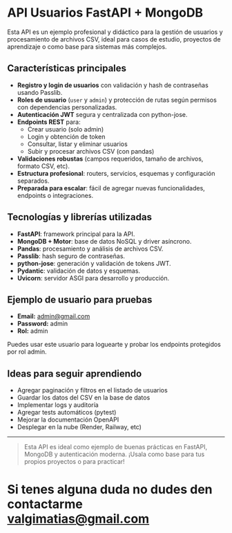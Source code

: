 

# API Usuarios FastAPI + MongoDB 

Esta API es un ejemplo profesional y didáctico para la gestión de usuarios y procesamiento de archivos CSV, ideal para casos de estudio, proyectos de aprendizaje o como base para sistemas más complejos.

## Características principales
- **Registro y login de usuarios** con validación y hash de contraseñas usando Passlib.
- **Roles de usuario** (`user` y `admin`) y protección de rutas según permisos con dependencias personalizadas.
- **Autenticación JWT** segura y centralizada con python-jose.
- **Endpoints REST** para:
  - Crear usuario (solo admin)
  - Login y obtención de token
  - Consultar, listar y eliminar usuarios
  - Subir y procesar archivos CSV (con pandas)
- **Validaciones robustas** (campos requeridos, tamaño de archivos, formato CSV, etc).
- **Estructura profesional**: routers, servicios, esquemas y configuración separados.
- **Preparada para escalar**: fácil de agregar nuevas funcionalidades, endpoints o integraciones.

## Tecnologías y librerías utilizadas
- **FastAPI**: framework principal para la API.
- **MongoDB + Motor**: base de datos NoSQL y driver asíncrono.
- **Pandas**: procesamiento y análisis de archivos CSV.
- **Passlib**: hash seguro de contraseñas.
- **python-jose**: generación y validación de tokens JWT.
- **Pydantic**: validación de datos y esquemas.
- **Uvicorn**: servidor ASGI para desarrollo y producción.

## Ejemplo de usuario para pruebas
- **Email:** admin@gmail.com
- **Password:** admin
- **Rol:** admin

Puedes usar este usuario para loguearte y probar los endpoints protegidos por rol admin.

## Ideas para seguir aprendiendo
- Agregar paginación y filtros en el listado de usuarios
- Guardar los datos del CSV en la base de datos
- Implementar logs y auditoría
- Agregar tests automáticos (pytest)
- Mejorar la documentación OpenAPI
- Desplegar en la nube (Render, Railway, etc)

---

> Esta API es ideal como ejemplo de buenas prácticas en FastAPI, MongoDB y autenticación moderna. ¡Usala como base para tus propios proyectos o para practicar!

# Si tenes alguna duda no dudes den contactarme valgimatias@gmail.com






